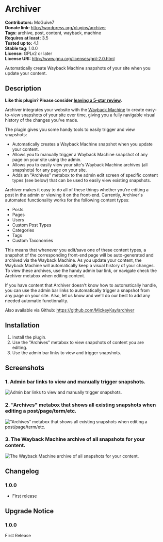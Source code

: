 # Archiver #
**Contributors:**      McGuive7  
**Donate link:**       http://wordpress.org/plugins/archiver  
**Tags:**              archive, post, content, wayback, machine  
**Requires at least:** 3.5  
**Tested up to:**      4.1  
**Stable tag:**        1.0.0  
**License:**           GPLv2 or later  
**License URI:**       http://www.gnu.org/licenses/gpl-2.0.html  

Automatically create Wayback Machine snapshots of your site when you update your content.

## Description ##

**Like this plugin? Please consider [leaving a 5-star review](https://wordpress.org/support/view/plugin-reviews/archiver).**

Archiver integrates your website with the [Wayback Machine](https://archive.org/web/) to create easy-to-view snapshots of your site over time, giving you a fully navigable visual history of the changes you've made.

The plugin gives you some handy tools to easily trigger and view snapshots:

* Automatically creates a Wayback Machine snapshot when you update your content.
* Allows you to manually trigger a Wayback Machine snapshot of any page on your site using the admin.
* Allows you to easily view your site's Wayback Machine archives (all snapshots) for any page on your site.
* Adds an "Archives" metabox to the admin edit screen of specific content types (see below) that can be used to easily view existing snapshots.

Archiver makes it easy to do all of these things whether you're editing a post in the admin or viewing it on the front-end. Currently, Archiver's automated functionality works for the following content types:

* Posts
* Pages
* Users
* Custom Post Types
* Categories
* Tags
* Custom Taxonomies

This means that whenever you edit/save one of these content types, a snapshot of the corresponding front-end page will be auto-generated and archived via the Wayback Machine. As you update your content, the Wayback Machine will automatically keep a visual history of your changes. To view these archives, use the handy admin bar link, or navigate check the Archiver metabox when editing content.

If you have content that Archiver doesn't know how to automatically handle, you can use the admin bar links to automatically trigger a snapshot from any page on your site. Also, let us know and we'll do our best to add any needed automatic functionality.

Also available via Github: https://github.com/MickeyKay/archiver


## Installation ##

1. Install the plugin.
1. Use the "Archives" metabox to view snapshots of content you are editing.
1. Use the admin bar links to view and trigger snapshots.


## Screenshots ##

### 1. Admin bar links to view and manually trigger snapshots. ###
![Admin bar links to view and manually trigger snapshots.](http://ps.w.org/archiver/assets/screenshot-1.png)

### 2. "Archives" metabox that shows all existing snapshots when editing a post/page/term/etc. ###
!["Archives" metabox that shows all existing snapshots when editing a post/page/term/etc.](http://ps.w.org/archiver/assets/screenshot-2.png)

### 3. The Wayback Machine archive of all snapshots for your content. ###
![The Wayback Machine archive of all snapshots for your content.](http://ps.w.org/archiver/assets/screenshot-3.png)



## Changelog ##

### 1.0.0 ###
* First release

## Upgrade Notice ##

### 1.0.0 ###
First Release
